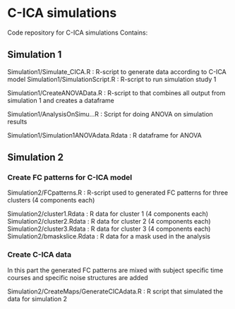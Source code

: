 # C-ICA simulations
Code repository for C-ICA simulations
Contains:


## Simulation 1
Simulation1/Simulate_CICA.R       : R-script to generate data according to C-ICA model
Simulation1/SimulationScript.R    : R-script to run simulation study 1 

Simulation1/CreateANOVAData.R     : R-script to that combines all output from simulation 1 and creates a dataframe

Simulation1/AnalysisOnSimu...R    : Script for doing ANOVA on simulation results

Simulation1/Simulation1ANOVAdata.Rdata  : R dataframe for ANOVA


## Simulation 2

### Create FC patterns for C-ICA model

Simulation2/FCpatterns.R          : R-script used to generated FC patterns for three clusters (4 components each)

Simulation2/cluster1.Rdata        : R data for cluster 1 (4 components each)
Simulation2/cluster2.Rdata        : R data for cluster 2 (4 components each)
Simulation2/cluster3.Rdata        : R data for cluster 3 (4 components each)
Simulation2/bmaskslice.Rdata      : R data for a mask used in the analysis

### Create C-ICA data 
In this part the generated FC patterns are mixed with subject specific time courses and specific noise structures are added

Simulation2/CreateMaps/GenerateCICAdata.R : R script that simulated the data for simulation 2
